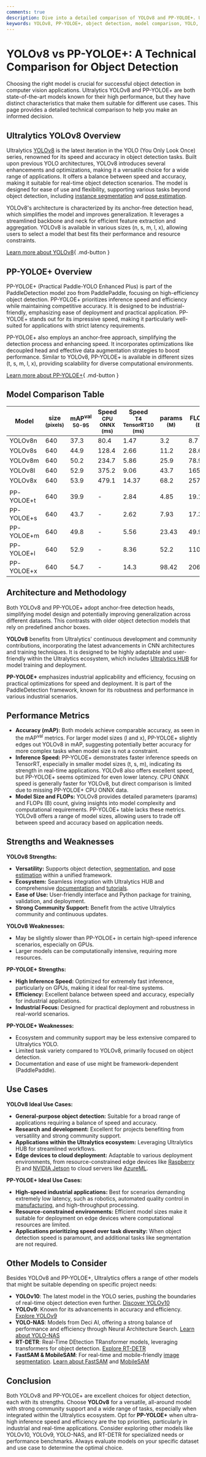```yaml
---
comments: true
description: Dive into a detailed comparison of YOLOv8 and PP-YOLOE+. Understand their strengths, speeds, and accuracy to choose the ideal model for object detection.
keywords: YOLOv8, PP-YOLOE+, object detection, model comparison, YOLO, Ultralytics, PaddleDetection, real-time inference, machine learning, computer vision
---
```


# YOLOv8 vs PP-YOLOE+: A Technical Comparison for Object Detection

Choosing the right model is crucial for successful object detection in computer vision applications. Ultralytics YOLOv8 and PP-YOLOE+ are both state-of-the-art models known for their high performance, but they have distinct characteristics that make them suitable for different use cases. This page provides a detailed technical comparison to help you make an informed decision.

<script async src="https://cdn.jsdelivr.net/npm/chart.js"></script>
<script defer src="../../javascript/benchmark.js"></script>

<canvas id="modelComparisonChart" width="1024" height="400" active-models='["YOLOv8", "PP-YOLOE+"]'></canvas>

## Ultralytics YOLOv8 Overview

Ultralytics [YOLOv8](https://docs.ultralytics.com/models/yolov8/) is the latest iteration in the YOLO (You Only Look Once) series, renowned for its speed and accuracy in object detection tasks. Built upon previous YOLO architectures, YOLOv8 introduces several enhancements and optimizations, making it a versatile choice for a wide range of applications. It offers a balance between speed and accuracy, making it suitable for real-time object detection scenarios. The model is designed for ease of use and flexibility, supporting various tasks beyond object detection, including [instance segmentation](https://www.ultralytics.com/glossary/instance-segmentation) and [pose estimation](https://docs.ultralytics.com/tasks/pose/).

YOLOv8's architecture is characterized by its anchor-free detection head, which simplifies the model and improves generalization. It leverages a streamlined backbone and neck for efficient feature extraction and aggregation. YOLOv8 is available in various sizes (n, s, m, l, x), allowing users to select a model that best fits their performance and resource constraints.

[Learn more about YOLOv8](https://docs.ultralytics.com/models/yolov8/){ .md-button }

## PP-YOLOE+ Overview

PP-YOLOE+ (Practical Paddle-YOLO Enhanced Plus) is part of the PaddleDetection model zoo from PaddlePaddle, focusing on high-efficiency object detection. PP-YOLOE+ prioritizes inference speed and efficiency while maintaining competitive accuracy. It is designed to be industrial-friendly, emphasizing ease of deployment and practical application. PP-YOLOE+ stands out for its impressive speed, making it particularly well-suited for applications with strict latency requirements.

PP-YOLOE+ also employs an anchor-free approach, simplifying the detection process and enhancing speed. It incorporates optimizations like decoupled head and effective data augmentation strategies to boost performance. Similar to YOLOv8, PP-YOLOE+ is available in different sizes (t, s, m, l, x), providing scalability for diverse computational environments.

[Learn more about PP-YOLOE+](https://docs.ultralytics.com/tasks/detect/){ .md-button }

## Model Comparison Table

| Model      | size<br><sup>(pixels) | mAP<sup>val<br>50-95 | Speed<br><sup>CPU ONNX<br>(ms) | Speed<br><sup>T4 TensorRT10<br>(ms) | params<br><sup>(M) | FLOPs<br><sup>(B) |
| ---------- | --------------------- | -------------------- | ------------------------------ | ----------------------------------- | ------------------ | ----------------- |
| YOLOv8n    | 640                   | 37.3                 | 80.4                           | 1.47                                | 3.2                | 8.7               |
| YOLOv8s    | 640                   | 44.9                 | 128.4                          | 2.66                                | 11.2               | 28.6              |
| YOLOv8m    | 640                   | 50.2                 | 234.7                          | 5.86                                | 25.9               | 78.9              |
| YOLOv8l    | 640                   | 52.9                 | 375.2                          | 9.06                                | 43.7               | 165.2             |
| YOLOv8x    | 640                   | 53.9                 | 479.1                          | 14.37                               | 68.2               | 257.8             |
|            |                       |                      |                                |                                     |                    |                   |
| PP-YOLOE+t | 640                   | 39.9                 | -                              | 2.84                                | 4.85               | 19.15             |
| PP-YOLOE+s | 640                   | 43.7                 | -                              | 2.62                                | 7.93               | 17.36             |
| PP-YOLOE+m | 640                   | 49.8                 | -                              | 5.56                                | 23.43              | 49.91             |
| PP-YOLOE+l | 640                   | 52.9                 | -                              | 8.36                                | 52.2               | 110.07            |
| PP-YOLOE+x | 640                   | 54.7                 | -                              | 14.3                                | 98.42              | 206.59            |

## Architecture and Methodology

Both YOLOv8 and PP-YOLOE+ adopt anchor-free detection heads, simplifying model design and potentially improving generalization across different datasets. This contrasts with older object detection models that rely on predefined anchor boxes.

**YOLOv8** benefits from Ultralytics' continuous development and community contributions, incorporating the latest advancements in CNN architectures and training techniques. It is designed to be highly adaptable and user-friendly within the Ultralytics ecosystem, which includes [Ultralytics HUB](https://www.ultralytics.com/hub) for model training and deployment.

**PP-YOLOE+** emphasizes industrial applicability and efficiency, focusing on practical optimizations for speed and deployment. It is part of the PaddleDetection framework, known for its robustness and performance in various industrial scenarios.

## Performance Metrics

- **Accuracy (mAP):** Both models achieve comparable accuracy, as seen in the mAP<sup>val</sup> metrics. For larger model sizes (l and x), PP-YOLOE+ slightly edges out YOLOv8 in mAP, suggesting potentially better accuracy for more complex tasks when model size is not a constraint.
- **Inference Speed:** PP-YOLOE+ demonstrates faster inference speeds on TensorRT, especially in smaller model sizes (t, s, m), indicating its strength in real-time applications. YOLOv8 also offers excellent speed, but PP-YOLOE+ seems optimized for even lower latency. CPU ONNX speed is generally faster for YOLOv8, but direct comparison is limited due to missing PP-YOLOE+ CPU ONNX data.
- **Model Size and FLOPs:** YOLOv8 provides detailed parameters (params) and FLOPs (B) count, giving insights into model complexity and computational requirements. PP-YOLOE+ table lacks these metrics. YOLOv8 offers a range of model sizes, allowing users to trade off between speed and accuracy based on application needs.

## Strengths and Weaknesses

**YOLOv8 Strengths:**

- **Versatility:** Supports object detection, [segmentation](https://docs.ultralytics.com/tasks/segment/), and [pose estimation](https://docs.ultralytics.com/tasks/pose/) within a unified framework.
- **Ecosystem:** Seamless integration with Ultralytics HUB and comprehensive [documentation](https://docs.ultralytics.com/guides/) and [tutorials](https://docs.ultralytics.com/guides/).
- **Ease of Use:** User-friendly interface and Python package for training, validation, and deployment.
- **Strong Community Support:** Benefit from the active Ultralytics community and continuous updates.

**YOLOv8 Weaknesses:**

- May be slightly slower than PP-YOLOE+ in certain high-speed inference scenarios, especially on GPUs.
- Larger models can be computationally intensive, requiring more resources.

**PP-YOLOE+ Strengths:**

- **High Inference Speed:** Optimized for extremely fast inference, particularly on GPUs, making it ideal for real-time systems.
- **Efficiency:** Excellent balance between speed and accuracy, especially for industrial applications.
- **Industrial Focus:** Designed for practical deployment and robustness in real-world scenarios.

**PP-YOLOE+ Weaknesses:**

- Ecosystem and community support may be less extensive compared to Ultralytics YOLO.
- Limited task variety compared to YOLOv8, primarily focused on object detection.
- Documentation and ease of use might be framework-dependent (PaddlePaddle).

## Use Cases

**YOLOv8 Ideal Use Cases:**

- **General-purpose object detection:** Suitable for a broad range of applications requiring a balance of speed and accuracy.
- **Research and development:** Excellent for projects benefiting from versatility and strong community support.
- **Applications within the Ultralytics ecosystem:** Leveraging Ultralytics HUB for streamlined workflows.
- **Edge devices to cloud deployment:** Adaptable to various deployment environments, from resource-constrained edge devices like [Raspberry Pi](https://docs.ultralytics.com/guides/raspberry-pi/) and [NVIDIA Jetson](https://docs.ultralytics.com/guides/nvidia-jetson/) to cloud servers like [AzureML](https://docs.ultralytics.com/guides/azureml-quickstart/).

**PP-YOLOE+ Ideal Use Cases:**

- **High-speed industrial applications:** Best for scenarios demanding extremely low latency, such as robotics, automated quality control in [manufacturing](https://www.ultralytics.com/solutions/ai-in-manufacturing), and high-throughput processing.
- **Resource-constrained environments:** Efficient model sizes make it suitable for deployment on edge devices where computational resources are limited.
- **Applications prioritizing speed over task diversity:** When object detection speed is paramount, and additional tasks like segmentation are not required.

## Other Models to Consider

Besides YOLOv8 and PP-YOLOE+, Ultralytics offers a range of other models that might be suitable depending on specific project needs:

- **YOLOv10**: The latest model in the YOLO series, pushing the boundaries of real-time object detection even further. [Discover YOLOv10](https://docs.ultralytics.com/models/yolov10/)
- **YOLOv9**: Known for its advancements in accuracy and efficiency. [Explore YOLOv9](https://docs.ultralytics.com/models/yolov9/)
- **YOLO-NAS**: Models from Deci AI, offering a strong balance of performance and efficiency through Neural Architecture Search. [Learn about YOLO-NAS](https://docs.ultralytics.com/models/yolo-nas/)
- **RT-DETR**: Real-Time DEtection TRansformer models, leveraging transformers for object detection. [Explore RT-DETR](https://docs.ultralytics.com/models/rtdetr/)
- **FastSAM & MobileSAM**: For real-time and mobile-friendly [image segmentation](https://www.ultralytics.com/glossary/image-segmentation). [Learn about FastSAM](https://docs.ultralytics.com/models/fast-sam/) and [MobileSAM](https://docs.ultralytics.com/models/mobile-sam/)

## Conclusion

Both YOLOv8 and PP-YOLOE+ are excellent choices for object detection, each with its strengths. Choose **YOLOv8** for a versatile, all-around model with strong community support and a wide range of tasks, especially when integrated within the Ultralytics ecosystem. Opt for **PP-YOLOE+** when ultra-high inference speed and efficiency are the top priorities, particularly in industrial and real-time applications. Consider exploring other models like YOLOv10, YOLOv9, YOLO-NAS, and RT-DETR for specialized needs or performance benchmarks. Always evaluate models on your specific dataset and use case to determine the optimal choice.
